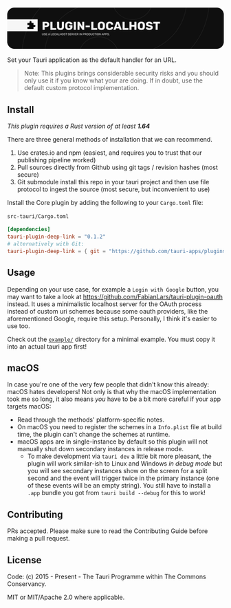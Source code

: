 ![plugin-deep-link](banner.png)

Set your Tauri application as the default handler for an URL.

> Note: This plugins brings considerable security risks and you should only use it if you know what your are doing. If in doubt, use the default custom protocol implementation.

## Install

_This plugin requires a Rust version of at least **1.64**_

There are three general methods of installation that we can recommend.

1. Use crates.io and npm (easiest, and requires you to trust that our publishing pipeline worked)
2. Pull sources directly from Github using git tags / revision hashes (most secure)
3. Git submodule install this repo in your tauri project and then use file protocol to ingest the source (most secure, but inconvenient to use)

Install the Core plugin by adding the following to your `Cargo.toml` file:

`src-tauri/Cargo.toml`

```toml
[dependencies]
tauri-plugin-deep-link = "0.1.2"
# alternatively with Git:
tauri-plugin-deep-link = { git = "https://github.com/tauri-apps/plugins-workspace", branch = "v1" }
```

## Usage

Depending on your use case, for example a `Login with Google` button, you may want to take a look at https://github.com/FabianLars/tauri-plugin-oauth instead. It uses a minimalistic localhost server for the OAuth process instead of custom uri schemes because some oauth providers, like the aforementioned Google, require this setup. Personally, I think it's easier to use too.

Check out the [`example/`](https://github.com/tauri-apps/plugins-workspace/tree/v1/plugins/deep-link/example) directory for a minimal example. You must copy it into an actual tauri app first!

## macOS

In case you're one of the very few people that didn't know this already: macOS hates developers! Not only is that why the macOS implementation took me so long, it also means _you_ have to be a bit more careful if your app targets macOS:

- Read through the methods' platform-specific notes.
- On macOS you need to register the schemes in a `Info.plist` file at build time, the plugin can't change the schemes at runtime.
- macOS apps are in single-instance by default so this plugin will not manually shut down secondary instances in release mode.
  - To make development via `tauri dev` a little bit more pleasant, the plugin will work similar-ish to Linux and Windows _in debug mode_ but you will see secondary instances show on the screen for a split second and the event will trigger twice in the primary instance (one of these events will be an empty string). You still have to install a `.app` bundle you got from `tauri build --debug` for this to work!

## Contributing

PRs accepted. Please make sure to read the Contributing Guide before making a pull request.

## License

Code: (c) 2015 - Present - The Tauri Programme within The Commons Conservancy.

MIT or MIT/Apache 2.0 where applicable.
